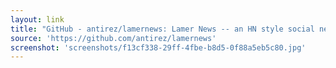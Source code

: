 ```yaml
---
layout: link
title: "GitHub - antirez/lamernews: Lamer News -- an HN style social news site written in Ruby/Sinatra/Redis/JQuery"
source: 'https://github.com/antirez/lamernews'
screenshot: 'screenshots/f13cf338-29ff-4fbe-b8d5-0f88a5eb5c80.jpg'
---
```



